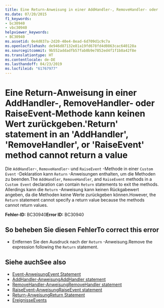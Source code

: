 ```yaml
---
title: Eine Return-Anweisung in einer AddHandler-, RemoveHandler- oder RaiseEvent-Methode kann keinen Wert zurückgeben.
ms.date: 07/20/2015
f1_keywords:
- bc30940
- vbc30940
helpviewer_keywords:
- BC30940
ms.assetid: 0e4d037a-2d20-40e4-8ead-6d709d1c9c7a
ms.openlocfilehash: de946d87132e81a19fd678fd4d0863cac640128a
ms.sourcegitcommit: 9b552addadfb57fab0b9e7852ed4f1f1b8a42f8e
ms.translationtype: HT
ms.contentlocale: de-DE
ms.lasthandoff: 04/23/2019
ms.locfileid: "61767977"
---
```

# <a name="return-statement-in-an-addhandler-removehandler-or-raiseevent-method-cannot-return-a-value"></a><span data-ttu-id="69746-102">Eine Return-Anweisung in einer AddHandler-, RemoveHandler- oder RaiseEvent-Methode kann keinen Wert zurückgeben.</span><span class="sxs-lookup"><span data-stu-id="69746-102">'Return' statement in an 'AddHandler', 'RemoveHandler', or 'RaiseEvent' method cannot return a value</span></span>
<span data-ttu-id="69746-103">Die `AddHandler`-, `RemoveHandler`- und `RaiseEvent` -Methode in einer `Custom Event` -Deklaration kann `Return` -Anweisungen enthalten, um die Methoden zu beenden.</span><span class="sxs-lookup"><span data-stu-id="69746-103">The `AddHandler`, `RemoveHandler`, and `RaiseEvent` methods in a `Custom Event` declaration can contain `Return` statements to exit the methods.</span></span> <span data-ttu-id="69746-104">Allerdings kann die `Return` -Anweisung kann keinen Rückgabewert angeben, da die Methoden keine Werte zurückgeben können.</span><span class="sxs-lookup"><span data-stu-id="69746-104">However, the `Return` statement cannot specify a return value because the methods cannot return values.</span></span>  
  
 <span data-ttu-id="69746-105">**Fehler-ID:** BC30940</span><span class="sxs-lookup"><span data-stu-id="69746-105">**Error ID:** BC30940</span></span>  
  
## <a name="to-correct-this-error"></a><span data-ttu-id="69746-106">So beheben Sie diesen Fehler</span><span class="sxs-lookup"><span data-stu-id="69746-106">To correct this error</span></span>  
  
- <span data-ttu-id="69746-107">Entfernen Sie den Ausdruck nach der `Return` -Anweisung.</span><span class="sxs-lookup"><span data-stu-id="69746-107">Remove the expression following the `Return` statement.</span></span>  
  
## <a name="see-also"></a><span data-ttu-id="69746-108">Siehe auch</span><span class="sxs-lookup"><span data-stu-id="69746-108">See also</span></span>

- [<span data-ttu-id="69746-109">Event-Anweisung</span><span class="sxs-lookup"><span data-stu-id="69746-109">Event Statement</span></span>](../../visual-basic/language-reference/statements/event-statement.md)
- [<span data-ttu-id="69746-110">AddHandler-Anweisung</span><span class="sxs-lookup"><span data-stu-id="69746-110">AddHandler statement</span></span>](~/docs/visual-basic/language-reference/statements/addhandler-statement.md)
- [<span data-ttu-id="69746-111">RemoveHandler-Anweisung</span><span class="sxs-lookup"><span data-stu-id="69746-111">RemoveHandler statement</span></span>](~/docs/visual-basic/language-reference/statements/removehandler-statement.md)
- [<span data-ttu-id="69746-112">RaiseEvent-Anweisung</span><span class="sxs-lookup"><span data-stu-id="69746-112">RaiseEvent statement</span></span>](~/docs/visual-basic/language-reference/statements/raiseevent-statement.md)
- [<span data-ttu-id="69746-113">Return-Anweisung</span><span class="sxs-lookup"><span data-stu-id="69746-113">Return Statement</span></span>](../../visual-basic/language-reference/statements/return-statement.md)
- [<span data-ttu-id="69746-114">Ereignisse</span><span class="sxs-lookup"><span data-stu-id="69746-114">Events</span></span>](../../visual-basic/programming-guide/language-features/events/index.md)
